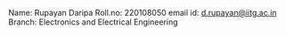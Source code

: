 Name: Rupayan Daripa
Roll.no: 220108050
email id: d.rupayan@iitg.ac.in
Branch: Electronics and Electrical Engineering